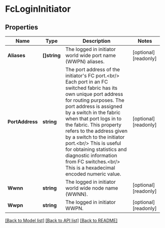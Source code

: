 # FcLoginInitiator

## Properties

Name | Type | Description | Notes
------------ | ------------- | ------------- | -------------
**Aliases** | **[]string** | The logged in initiator world wide port name (WWPN) aliases.  | [optional] [readonly] 
**PortAddress** | **string** | The port address of the initiator&#39;s FC port.&lt;br/&gt; Each port in an FC switched fabric has its own unique port address for routing purposes. The port address is assigned by a switch in the fabric when that port logs in to the fabric. This property refers to the address given by a switch to the initiator port.&lt;br/&gt; This is useful for obtaining statistics and diagnostic information from FC switches.&lt;br/&gt; This is a hexadecimal encoded numeric value.  | [optional] [readonly] 
**Wwnn** | **string** | The logged in initiator world wide node name (WWNN).  | [optional] [readonly] 
**Wwpn** | **string** | The logged in initiator WWPN.  | [optional] [readonly] 

[[Back to Model list]](../README.md#documentation-for-models) [[Back to API list]](../README.md#documentation-for-api-endpoints) [[Back to README]](../README.md)



